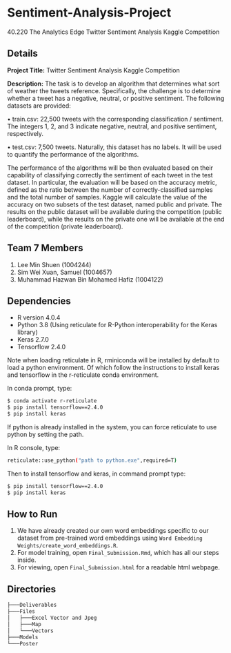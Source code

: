 # Sentiment-Analysis-Project
40.220 The Analytics Edge Twitter Sentiment Analysis Kaggle Competition 

## Details
**Project Title:** Twitter Sentiment Analysis Kaggle Competition

**Description:** The task is to develop an algorithm that determines what sort of weather the tweets reference. Specifically, the challenge is to determine whether a tweet has a negative, neutral, or positive sentiment. The following datasets are provided:

• train.csv: 22,500 tweets with the corresponding classification / sentiment. The integers 1, 2, and 3 indicate negative, neutral, and positive sentiment, respectively.

• test.csv: 7,500 tweets. Naturally, this dataset has no labels. It will be used to quantify the performance of the algorithms.

The performance of the algorithms will be then evaluated based on their capability of classifying correctly the sentiment of each tweet in the test dataset. In particular, the evaluation will be based on the accuracy metric, defined as the ratio between the number of correctly-classified samples and the total number of samples. Kaggle will calculate the value of the accuracy on two subsets of the test dataset, named public and private. The results on the public dataset will be available during the competition (public leaderboard), while the results on the private one will be available at the end of the competition (private leaderboard).

## Team 7 Members
1. Lee Min Shuen (1004244)
2. Sim Wei Xuan, Samuel (1004657)
3. Muhammad Hazwan Bin Mohamed Hafiz (1004122)

## Dependencies
- R version 4.0.4
- Python 3.8 (Using reticulate for R-Python interoperability for the Keras library)
- Keras 2.7.0
- Tensorflow 2.4.0

Note when loading reticulate in R, rminiconda will be installed by default to load a python environment. Of which follow the instructions to install keras and tensorflow in the r-reticulate conda environment. 

In conda prompt, type:
```bash
$ conda activate r-reticulate
$ pip install tensorflow==2.4.0
$ pip install keras
```

If python is already installed in the system, you can force reticulate to use python by setting the path.

In R console, type:
```bash
reticulate::use_python("path to python.exe",required=T)
```

Then to install tensorflow and keras, in command prompt type:
```bash
$ pip install tensorflow==2.4.0
$ pip install keras
```
## How to Run
1. We have already created our own word embeddings specific to our dataset from pre-trained word embeddings using ```Word Embedding Weights/create_word_embeddings.R```.
2. For model training, open ```Final_Submission.Rmd```, which has all our steps inside.
3. For viewing, open ```Final_Submission.html``` for a readable html webpage.

## Directories
```bash
├───Deliverables
├───Files
│   ├───Excel Vector and Jpeg
│   ├───Map
│   └───Vectors
├───Models
└───Poster
```
